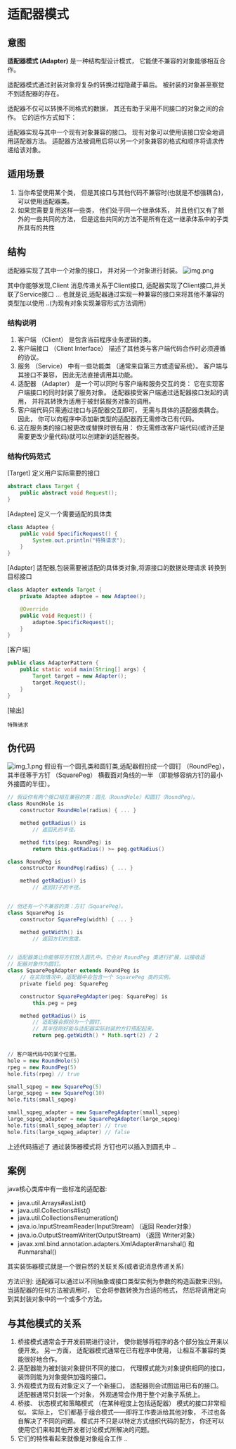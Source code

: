 # 适配器模式
## 意图
**适配器模式 (Adapter)** 是一种结构型设计模式， 它能使不兼容的对象能够相互合作。

适配器模式通过封装对象将复杂的转换过程隐藏于幕后。 被封装的对象甚至察觉不到适配器的存在。

适配器不仅可以转换不同格式的数据， 其还有助于采用不同接口的对象之间的合作。 它的运作方式如下：

适配器实现与其中一个现有对象兼容的接口。
现有对象可以使用该接口安全地调用适配器方法。
适配器方法被调用后将以另一个对象兼容的格式和顺序将请求传递给该对象。

## 适用场景
1. 当你希望使用某个类， 但是其接口与其他代码不兼容时(也就是不想强耦合)， 可以使用适配器类。
2. 如果您需要复用这样一些类， 他们处于同一个继承体系， 并且他们又有了额外的一些共同的方法， 但是这些共同的方法不是所有在这一继承体系中的子类所具有的共性

## 结构
适配器实现了其中一个对象的接口， 并对另一个对象进行封装。
![img.png](img.png)

其中你能够发现,Client 消息传递关系于Client接口, 适配器实现了Client接口,并关联了Service接口 ...
也就是说,适配器通过实现一种兼容的接口来将其他不兼容的类型加以使用 ..(为现有对象实现兼容形式方法调用)

### 结构说明
1. 客户端 （Client） 是包含当前程序业务逻辑的类。
2. 客户端接口 （Client Interface） 描述了其他类与客户端代码合作时必须遵循的协议。
3. 服务 （Service） 中有一些功能类 （通常来自第三方或遗留系统）。 客户端与其接口不兼容， 因此无法直接调用其功能。
4. 适配器 （Adapter） 是一个可以同时与客户端和服务交互的类： 它在实现客户端接口的同时封装了服务对象。 适配器接受客户端通过适配器接口发起的调用， 并将其转换为适用于被封装服务对象的调用。
5. 客户端代码只需通过接口与适配器交互即可， 无需与具体的适配器类耦合。 因此， 你可以向程序中添加新类型的适配器而无需修改已有代码。 
6. 这在服务类的接口被更改或替换时很有用： 你无需修改客户端代码(或许还是需要更改少量代码)就可以创建新的适配器类。

### 结构代码范式
[Target]
定义用户实际需要的接口
```java
abstract class Target {
    public abstract void Request();
}
```
[Adaptee]
定义一个需要适配的具体类
```java
class Adaptee {
    public void SpecificRequest() {
        System.out.println("特殊请求");
    }
}
```
[Adapter]
适配器,包装需要被适配的具体类对象,将源接口的数据处理请求 转换到目标接口
```java
class Adapter extends Target {
    private Adaptee adaptee = new Adaptee();

    @Override
    public void Request() {
        adaptee.SpecificRequest();
    }
}
```
[客户端]
```java
public class AdapterPattern {
    public static void main(String[] args) {
        Target target = new Adapter();
        target.Request();
    }
}

```
[输出]
```text
特殊请求
```

## 伪代码
![img_1.png](img_1.png)
假设有一个圆孔类和圆钉类,适配器假扮成一个圆钉 （RoundPeg）， 其半径等于方钉 （SquarePeg） 横截面对角线的一半 （即能够容纳方钉的最小外接圆的半径）。
```groovy
// 假设你有两个接口相互兼容的类：圆孔（Round­Hole）和圆钉（Round­Peg）。
class RoundHole is
    constructor RoundHole(radius) { ... }

    method getRadius() is
        // 返回孔的半径。

    method fits(peg: RoundPeg) is
        return this.getRadius() >= peg.getRadius()

class RoundPeg is
    constructor RoundPeg(radius) { ... }

    method getRadius() is
        // 返回钉子的半径。


// 但还有一个不兼容的类：方钉（Square­Peg）。
class SquarePeg is
    constructor SquarePeg(width) { ... }

    method getWidth() is
        // 返回方钉的宽度。


// 适配器类让你能够将方钉放入圆孔中。它会对 RoundPeg 类进行扩展，以接收适
// 配器对象作为圆钉。
class SquarePegAdapter extends RoundPeg is
    // 在实际情况中，适配器中会包含一个 SquarePeg 类的实例。
    private field peg: SquarePeg

    constructor SquarePegAdapter(peg: SquarePeg) is
        this.peg = peg

    method getRadius() is
        // 适配器会假扮为一个圆钉，
        // 其半径刚好能与适配器实际封装的方钉搭配起来。
        return peg.getWidth() * Math.sqrt(2) / 2


// 客户端代码中的某个位置。
hole = new RoundHole(5)
rpeg = new RoundPeg(5)
hole.fits(rpeg) // true

small_sqpeg = new SquarePeg(5)
large_sqpeg = new SquarePeg(10)
hole.fits(small_sqpeg)

small_sqpeg_adapter = new SquarePegAdapter(small_sqpeg)
large_sqpeg_adapter = new SquarePegAdapter(large_sqpeg)
hole.fits(small_sqpeg_adapter) // true
hole.fits(large_sqpeg_adapter) // false
```
上述代码描述了 通过装饰器模式将 方钉也可以插入到圆孔中 ..

## 案例
java核心类库中有一些标准的适配器:
- java.util.Arrays#asList()
- java.util.Collections#list()
- java.util.Collections#enumeration()
- java.io.InputStreamReader(InputStream) （返回 Reader对象）
- java.io.OutputStreamWriter(OutputStream) （返回 Writer对象）
- javax.xml.bind.annotation.adapters.XmlAdapter#marshal() 和 #unmarshal()

其实装饰器模式就是一个很自然的关联关系(或者说消息传递关系)

方法识别:
适配器可以通过以不同抽象或接口类型实例为参数的构造函数来识别。 当适配器的任何方法被调用时， 
它会将参数转换为合适的格式， 然后将调用定向到其封装对象中的一个或多个方法。

## 与其他模式的关系
1. 桥接模式通常会于开发前期进行设计， 使你能够将程序的各个部分独立开来以便开发。 另一方面， 适配器模式通常在已有程序中使用， 让相互不兼容的类能很好地合作。
2. 适配器能为被封装对象提供不同的接口， 代理模式能为对象提供相同的接口， 装饰则能为对象提供加强的接口。
3. 外观模式为现有对象定义了一个新接口， 适配器则会试图运用已有的接口。 适配器通常只封装一个对象， 外观通常会作用于整个对象子系统上。
4. 桥接、 状态模式和策略模式 （在某种程度上包括适配器） 模式的接口非常相似。 实际上， 它们都基于组合模式——即将工作委派给其他对象， 不过也各自解决了不同的问题。 模式并不只是以特定方式组织代码的配方， 你还可以使用它们来和其他开发者讨论模式所解决的问题。
5. 它们的特性看起来就像是对象组合工作 ..











